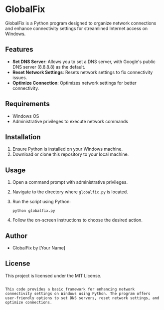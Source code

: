 # GlobalFix

GlobalFix is a Python program designed to organize network connections and enhance connectivity settings for streamlined Internet access on Windows.

## Features

- **Set DNS Server**: Allows you to set a DNS server, with Google's public DNS server (8.8.8.8) as the default.
- **Reset Network Settings**: Resets network settings to fix connectivity issues.
- **Optimize Connection**: Optimizes network settings for better connectivity.

## Requirements

- Windows OS
- Administrative privileges to execute network commands

## Installation

1. Ensure Python is installed on your Windows machine.
2. Download or clone this repository to your local machine.

## Usage

1. Open a command prompt with administrative privileges.
2. Navigate to the directory where `globalfix.py` is located.
3. Run the script using Python:

   ```shell
   python globalfix.py
   ```

4. Follow the on-screen instructions to choose the desired action.

## Author

- GlobalFix by [Your Name]

## License

This project is licensed under the MIT License.
```

This code provides a basic framework for enhancing network connectivity settings on Windows using Python. The program offers user-friendly options to set DNS servers, reset network settings, and optimize connections.